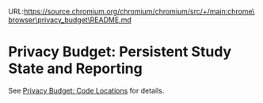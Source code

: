 URL:https://source.chromium.org/chromium/chromium/src/+/main:chrome\browser\privacy_budget\README.md
# Privacy Budget: Persistent Study State and Reporting

See [Privacy Budget: Code
Locations](../../../docs/privacy_budget/privacy_budget_code_locations.md) for
details.
